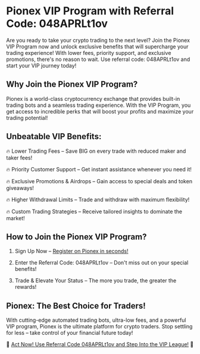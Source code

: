 <h1>Pionex VIP Program with Referral Code: 048APRLt1ov</h1>

Are you ready to take your crypto trading to the next level? Join the Pionex VIP Program now and unlock exclusive benefits that will supercharge your trading experience! With lower fees, priority support, and exclusive promotions, there's no reason to wait. Use referral code: 048APRLt1ov and start your VIP journey today!

<h2>Why Join the Pionex VIP Program?</h2>

Pionex is a world-class cryptocurrency exchange that provides built-in trading bots and a seamless trading experience. With the VIP Program, you get access to incredible perks that will boost your profits and maximize your trading potential!

<h2>Unbeatable VIP Benefits:</h2>

🔥 Lower Trading Fees – Save BIG on every trade with reduced maker and taker fees! 

🔥 Priority Customer Support – Get instant assistance whenever you need it! 

🔥 Exclusive Promotions & Airdrops – Gain access to special deals and token giveaways! 

🔥 Higher Withdrawal Limits – Trade and withdraw with maximum flexibility! 

🔥 Custom Trading Strategies – Receive tailored insights to dominate the market!

<h2>How to Join the Pionex VIP Program?</h2>

1.	Sign Up Now – <a href="https://www.pionex.com/signUp?r=048APRLt1ov">Register on Pionex in seconds!</a>

2.	Enter the Referral Code: 048APRLt1ov – Don't miss out on your special benefits!

3.	Trade & Elevate Your Status – The more you trade, the greater the rewards!

<h2>Pionex: The Best Choice for Traders!</h2>

With cutting-edge automated trading bots, ultra-low fees, and a powerful VIP program, Pionex is the ultimate platform for crypto traders. Stop settling for less – take control of your financial future today!

🚀 <a href="https://www.pionex.com/signUp?r=048APRLt1ov">Act Now! Use Referral Code 048APRLt1ov and Step Into the VIP League!</a> 🚀


